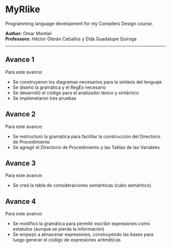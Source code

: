 # MyRlike
Programming language development for my Compilers Design course.

**Author:** Omar Montiel  
**Professors:** Héctor Gibrán Ceballos y Elda Guadalupe Quiroga

---
## Avance 1
Para este avance:
 - Se construyeron los diagramas necesarios para la sintáxis del lenguaje
 - Se diseñó la gramática y el RegEx necesario
 - Se desarrolló el código para el analizador léxico y sintáctico
 - Se implemetaron tres pruebas

## Avance 2
Para este avance:
 - Se restructuró la gramática para facilitar la construcción del Directorio de Procedimiento
 - Se agregó el Directorio de Procedimiento y las Tablas de las Variables

## Avance 3
Para este avance:
 - Se creó la tabla de consideraciones semánticas (cubo semántico)

## Avance 4
Para este avance:
 - Se modificó la gramática para permitir escribir expresiones como estatutos (aunque se pierda la información)
 - Se empezó a almacenar expresiones, construyendo las bases para luego generar el código de expresiones aritméticas
